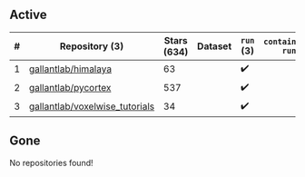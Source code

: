 ## Active
| # | Repository (3) | Stars (634) | Dataset | `run` (3) | `containers-run` |
| --- | --- | --- | --- | --- | --- |
| 1 | [gallantlab/himalaya](https://github.com/gallantlab/himalaya) | 63 |  | :heavy_check_mark: |  |
| 2 | [gallantlab/pycortex](https://github.com/gallantlab/pycortex) | 537 |  | :heavy_check_mark: |  |
| 3 | [gallantlab/voxelwise_tutorials](https://github.com/gallantlab/voxelwise_tutorials) | 34 |  | :heavy_check_mark: |  |

## Gone
No repositories found!
